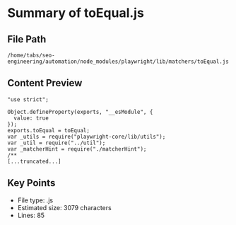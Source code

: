 # Summary of toEqual.js
  
## File Path
`/home/tabs/seo-engineering/automation/node_modules/playwright/lib/matchers/toEqual.js`

## Content Preview
```
"use strict";

Object.defineProperty(exports, "__esModule", {
  value: true
});
exports.toEqual = toEqual;
var _utils = require("playwright-core/lib/utils");
var _util = require("../util");
var _matcherHint = require("./matcherHint");
/**
[...truncated...]
```

## Key Points
- File type: .js
- Estimated size: 3079 characters
- Lines: 85

